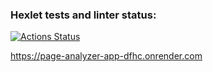 ### Hexlet tests and linter status:
[![Actions Status](https://github.com/gornah/python-project-83/actions/workflows/hexlet-check.yml/badge.svg)](https://github.com/gornah/python-project-83/actions)

https://page-analyzer-app-dfhc.onrender.com